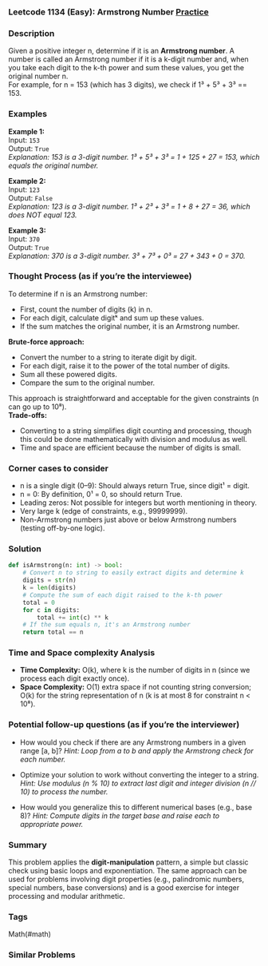 ### Leetcode 1134 (Easy): Armstrong Number [Practice](https://leetcode.com/problems/armstrong-number)

### Description  
Given a positive integer n, determine if it is an **Armstrong number**. A number is called an Armstrong number if it is a k-digit number and, when you take each digit to the k-th power and sum these values, you get the original number n.  
For example, for n = 153 (which has 3 digits), we check if 1³ + 5³ + 3³ == 153.

### Examples  

**Example 1:**  
Input: `153`  
Output: `True`  
*Explanation: 153 is a 3-digit number. 1³ + 5³ + 3³ = 1 + 125 + 27 = 153, which equals the original number.*

**Example 2:**  
Input: `123`  
Output: `False`  
*Explanation: 123 is a 3-digit number. 1³ + 2³ + 3³ = 1 + 8 + 27 = 36, which does NOT equal 123.*

**Example 3:**  
Input: `370`  
Output: `True`  
*Explanation: 370 is a 3-digit number. 3³ + 7³ + 0³ = 27 + 343 + 0 = 370.*

### Thought Process (as if you’re the interviewee)  
To determine if n is an Armstrong number:
- First, count the number of digits (k) in n.  
- For each digit, calculate digitᵏ and sum up these values.  
- If the sum matches the original number, it is an Armstrong number.

**Brute-force approach:**  
- Convert the number to a string to iterate digit by digit.
- For each digit, raise it to the power of the total number of digits.
- Sum all these powered digits.
- Compare the sum to the original number.

This approach is straightforward and acceptable for the given constraints (n can go up to 10⁸).  
**Trade-offs:**  
- Converting to a string simplifies digit counting and processing, though this could be done mathematically with division and modulus as well.  
- Time and space are efficient because the number of digits is small.

### Corner cases to consider  
- n is a single digit (0–9): Should always return True, since digit¹ = digit.
- n = 0: By definition, 0¹ = 0, so should return True.
- Leading zeros: Not possible for integers but worth mentioning in theory.
- Very large k (edge of constraints, e.g., 99999999).
- Non-Armstrong numbers just above or below Armstrong numbers (testing off-by-one logic).

### Solution

```python
def isArmstrong(n: int) -> bool:
    # Convert n to string to easily extract digits and determine k
    digits = str(n)
    k = len(digits)
    # Compute the sum of each digit raised to the k-th power
    total = 0
    for c in digits:
        total += int(c) ** k
    # If the sum equals n, it's an Armstrong number
    return total == n
```

### Time and Space complexity Analysis  

- **Time Complexity:** O(k), where k is the number of digits in n (since we process each digit exactly once).
- **Space Complexity:** O(1) extra space if not counting string conversion; O(k) for the string representation of n (k is at most 8 for constraint n < 10⁸).

### Potential follow-up questions (as if you’re the interviewer)  

- How would you check if there are any Armstrong numbers in a given range [a, b]?
  *Hint: Loop from a to b and apply the Armstrong check for each number.*

- Optimize your solution to work without converting the integer to a string.
  *Hint: Use modulus (n % 10) to extract last digit and integer division (n // 10) to process the number.*

- How would you generalize this to different numerical bases (e.g., base 8)?
  *Hint: Compute digits in the target base and raise each to appropriate power.*

### Summary
This problem applies the **digit-manipulation** pattern, a simple but classic check using basic loops and exponentiation. The same approach can be used for problems involving digit properties (e.g., palindromic numbers, special numbers, base conversions) and is a good exercise for integer processing and modular arithmetic.

### Tags
Math(#math)

### Similar Problems
